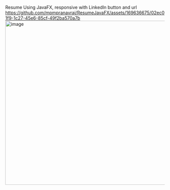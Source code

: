 Resume Using JavaFX, responsive with LinkedIn button and url
</br>
https://github.com/mpmpranavraj/ResumeJavaFX/assets/169636675/02ec01f9-1c27-45e6-85cf-49f2ba570a7b
</br>
<img width="518" alt="image" src="https://github.com/mpmpranavraj/ResumeJavaFX/assets/169636675/d4791478-63f7-4ff8-8aab-510d1282ceee">



